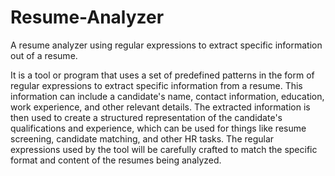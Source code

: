 # Resume-Analyzer
A resume analyzer using regular expressions to extract specific information out of a resume.

It is a tool or program that uses a set of predefined patterns in the form of regular expressions to extract specific information from a resume. This information can include a candidate's name, contact information, education, work experience, and other relevant details. The extracted information is then used to create a structured representation of the candidate's qualifications and experience, which can be used for things like resume screening, candidate matching, and other HR tasks. The regular expressions used by the tool will be carefully crafted to match the specific format and content of the resumes being analyzed.
